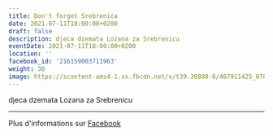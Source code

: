 ```yaml
---
title: Don't forget Srebrenica
date: 2021-07-11T18:00:00+0200
draft: false
description: djeca dzemata Lozana za Srebrenicu
eventDate: 2021-07-11T18:00:00+0200
location: ''
facebook_id: '216159003711963'
weight: 30
image: https://scontent-ams4-1.xx.fbcdn.net/v/t39.30808-6/467911425_8702124949883247_8451066247417132989_n.jpg?_nc_cat=103&ccb=1-7&_nc_sid=9e60e4&_nc_ohc=UxM7YfH_qTIQ7kNvwGxKU1Y&_nc_oc=AdngGFo7C4f6YSUJK7Wj0m7K6w_iNRQnBs2hYjE_o_KMIpmdW1FsFTA_gw0HDog4pdY&_nc_zt=23&_nc_ht=scontent-ams4-1.xx&edm=ABTKTjYEAAAA&_nc_gid=I9HWgP3SvoqEJeAaFm1ZNA&oh=00_AfSxmFdmjZ5Ny9NvPwPL2_bkMOAhGE8Df1quwj6PheLaBw&oe=688249D9
---
```


djeca dzemata Lozana za Srebrenicu

---

Plus d'informations sur [Facebook](https://facebook.com/events/216159003711963)